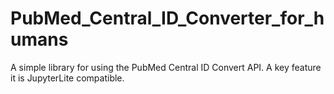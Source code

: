 # PubMed_Central_ID_Converter_for_humans
A simple library for using the PubMed Central ID Convert API. A key feature it is JupyterLite compatible.
